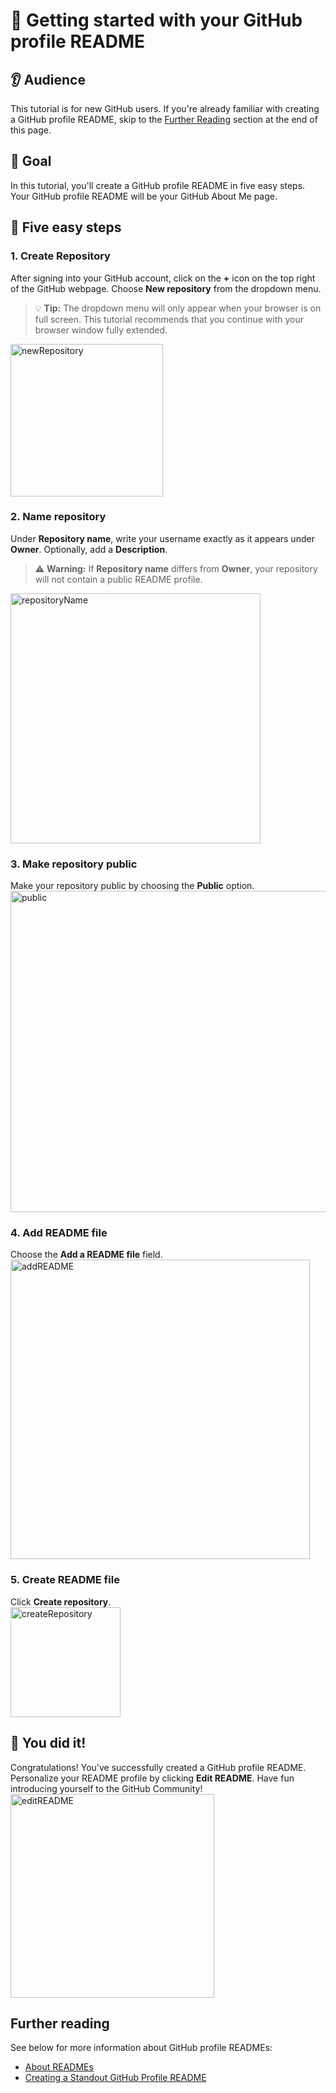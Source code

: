 # :checkered_flag: Getting started with your GitHub profile README
## :ear: Audience 
This tutorial is for new GitHub users. If you're already familiar with creating a GitHub profile README, skip to the [Further Reading](#further-reading) section at the end of this page.

## :dart: Goal 
In this tutorial, you'll create a GitHub profile README in five easy steps. Your GitHub profile README will be your GitHub About Me page. 

## :footprints: Five easy steps 
### 1. Create Repository
After signing into your GitHub account, click on the **+** icon on the top right of the GitHub webpage. Choose **New repository** from the dropdown menu.
> :bulb: **Tip:** The dropdown menu will only appear when your browser is on full screen. This tutorial recommends that you continue with your browser window fully extended.<br>
<img width="244" alt="newRepository" src="https://user-images.githubusercontent.com/41116726/129500454-264156f4-e9ae-46b1-aa25-b53c85bc98d4.png">

### 2. Name repository  
Under **Repository name**, write your username exactly as it appears under **Owner**. Optionally, add a **Description**. 
> :warning: **Warning:** If **Repository name** differs from **Owner**, your repository will not contain a public README profile.<br>
<img width="400" alt="repositoryName" src="https://user-images.githubusercontent.com/41116726/129504735-d7cecef9-dc09-4c46-b901-0037d7ba2d18.png">

### 3. Make repository public
Make your repository public by choosing the **Public** option.<br>
<img width="514" alt="public" src="https://user-images.githubusercontent.com/41116726/129504008-f3c4d2c5-b781-4d79-a2a7-b9a7dacd2bf4.png">

### 4. Add README file   
Choose the **Add a README file** field.<br> 
<img width="479" alt="addREADME" src="https://user-images.githubusercontent.com/41116726/129504129-a81e8eab-39dc-47c7-95b3-e9346936fef5.png">

### 5. Create README file
Click **Create repository**.<br>
<img width="176" alt="createRepository" src="https://user-images.githubusercontent.com/41116726/129500459-36b162c7-4ef4-4677-9f38-40d398957bf5.png">

## :clap: You did it!  
Congratulations! You've successfully created a GitHub profile README. Personalize your README profile by clicking **Edit README**. Have fun introducing yourself to the GitHub Community!<br>
<img width="326" alt="editREADME" src="https://user-images.githubusercontent.com/41116726/129503434-76df1619-e19e-40e5-a6c6-687970a2cbca.png">

## Further reading 
See below for more information about GitHub profile READMEs: 
- [About READMEs](https://docs.github.com/en/github/creating-cloning-and-archiving-repositories/creating-a-repository-on-github/about-readmes)
- [Creating a Standout GitHub Profile README](https://medium.com/bigcommerce-developer-blog/creating-a-standout-github-profile-readme-ee87f4320585)
